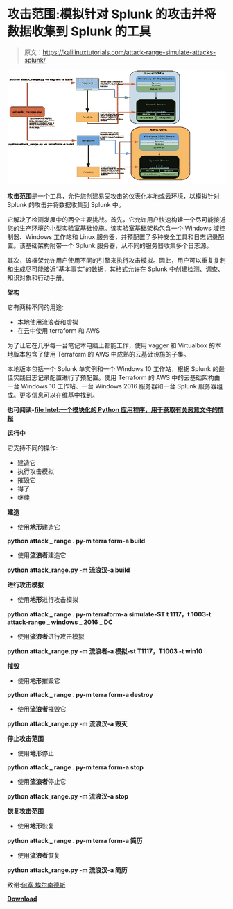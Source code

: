 # 攻击范围:模拟针对 Splunk 的攻击并将数据收集到 Splunk 的工具

> 原文：<https://kalilinuxtutorials.com/attack-range-simulate-attacks-splunk/>

[![Attack Range  : Tool To Simulate Attacks Against & Collect Data Into Splunk](img//fb4acf31b2fd9dff11fa91709d181997.png "Attack Range  : Tool To Simulate Attacks Against & Collect Data Into Splunk")](https://1.bp.blogspot.com/-76u2Ghhoevw/XfIopproA4I/AAAAAAAAD7I/Y19kZJ-jnxY6HwdG6Ngi_yGxanSJjQRzQCLcBGAsYHQ/s1600/Architecture%25281%2529.png)

**攻击范围**是一个工具，允许您创建易受攻击的仪表化本地或云环境，以模拟针对 Splunk 的攻击并将数据收集到 Splunk 中。

它解决了检测发展中的两个主要挑战。首先，它允许用户快速构建一个尽可能接近您的生产环境的小型实验室基础设施。该实验室基础架构包含一个 Windows 域控制器、Windows 工作站和 Linux 服务器，并预配置了多种安全工具和日志记录配置。该基础架构附带一个 Splunk 服务器，从不同的服务器收集多个日志源。

其次，该框架允许用户使用不同的引擎来执行攻击模拟。因此，用户可以重复复制和生成尽可能接近“基本事实”的数据，其格式允许在 Splunk 中创建检测、调查、知识对象和行动手册。

**架构**

它有两种不同的用途:

*   本地使用流浪者和虚拟
*   在云中使用 terraform 和 AWS

为了让它在几乎每一台笔记本电脑上都能工作，使用 vagger 和 Virtualbox 的本地版本包含了使用 Terraform 的 AWS 中成熟的云基础设施的子集。

本地版本包括一个 Splunk 单实例和一个 Windows 10 工作站，根据 Splunk 的最佳实践日志记录配置进行了预配置。使用 Terraform 的 AWS 中的云基础架构由一台 Windows 10 工作站、一台 Windows 2016 服务器和一台 Splunk 服务器组成。更多信息可以在维基中找到。

**也可阅读-[file Intel:一个模块化的 Python 应用程序，用于获取有关恶意文件的情报](https://kalilinuxtutorials.com/fileintel-python-application-malicious-files/)**

**运行中**

它支持不同的操作:

*   建造它
*   执行攻击模拟
*   摧毁它
*   得了
*   继续

**建造**

*   使用**地形**建造它

**python attack _ range . py-m terra form-a build**

*   使用**流浪者**建造它

**python attack_range.py -m 流浪汉-a build**

**进行攻击模拟**

*   使用**地形**进行攻击模拟

**python attack _ range . py-m terraform-a simulate-ST t 1117，t 1003-t attack-range _ windows _ 2016 _ DC**

*   使用**流浪者**进行攻击模拟

**python attack_range.py -m 流浪者-a 模拟-st T1117，T1003 -t win10**

**摧毁**

*   使用**地形**摧毁它

**python attack _ range . py-m terra form-a destroy**

*   使用**流浪者**摧毁它

**python attack_range.py -m 流浪汉-a 毁灭**

**停止攻击范围**

*   使用**地形**停止

**python attack _ range . py-m terra form-a stop**

*   使用**流浪者**停止它

**python attack_range.py -m 流浪汉-a stop**

**恢复攻击范围**

*   使用**地形**恢复

**python attack _ range . py-m terra form-a 简历**

*   使用**流浪者**恢复

**python attack_range.py -m 流浪汉-a 简历**

致谢:[何塞·埃尔南德斯](https://twitter.com/d1vious)

[**Download**](https://github.com/splunk/attack_range)
